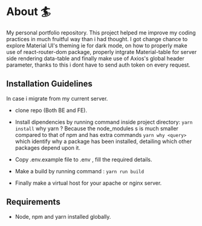 # About 🏄
My personal portfolio repository. This project helped me improve my coding practices in much fruitful way than i had thought. I got change chance to explore Material UI's theming ie for dark mode, on how to properly make use of react-router-dom package, properly intgrate Material-table for server side rendering data-table and finally make use of Axios's global header parameter, thanks to this i dont have to send auth token on every request.


## Installation Guidelines
In case i migrate from my current server.

- clone repo (Both BE and FE).

- Install dipendencies by running command inside project directory: 
``` yarn install ```
why yarn ? Because the node_modules s is much smaller compared to that of npm and has extra commands `yarn why <query>` which identify why a package has been installed, detailing which other packages depend upon it. 

- Copy .env.example file to .env , fill the required details.

- Make a build by running command :
``` yarn run build ```

- Finally make a virtual host for your apache or nginx server.

## Requirements

- Node, npm and yarn installed globally.
